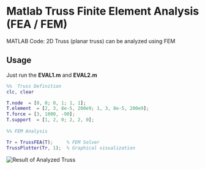 # Matlab Truss Finite Element Analysis (FEA / FEM) 

MATLAB Code: 2D Truss (planar truss) can be analyzed using FEM 

	
	

## Usage

Just run the **EVAL1.m** and **EVAL2.m**

``` MATLAB
%%  Truss Definition
clc, clear

T.node  = [0, 0; 0, 1; 1, 1];
T.element  = [2, 3, 8e-5, 200e9; 1, 3, 8e-5, 200e9];
T.force = [3, 1000, -90]; 
T.support  = [1, 2, 0; 2, 2, 0];
           
%% FEM Analysis 

Tr = TrussFEA(T);     % FEM Solver 
TrussPlotter(Tr, 1);  % Graphical visualization

```

![Result of Analyzed Truss](../master/image/Truss1.png)
